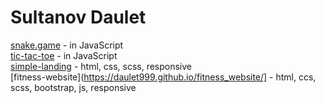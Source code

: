 # Sultanov Daulet
[snake.game](https://daulet999.github.io/snake/) - in JavaScript  
[tic-tac-toe](https://daulet999.github.io/noughts_crosses/) - in JavaScript  
[simple-landing](https://daulet999.github.io/TheLoop/) - html, css, scss, responsive  
[fitness-website](https://daulet999.github.io/fitness_website/] - html, ccs, scss, bootstrap, js, responsive
